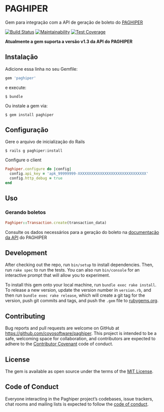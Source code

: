 # PAGHIPER

Gem para integração com a API de geração de boleto do [PAGHIPER](https://dev.paghiper.com/)

[![Build Status](https://travis-ci.com/coyosoftware/paghiper.svg?branch=master)](https://travis-ci.com/coyosoftware/paghiper)
[![Maintainability](https://api.codeclimate.com/v1/badges/33a90218586cd93bb200/maintainability)](https://codeclimate.com/github/coyosoftware/paghiper/maintainability)
[![Test Coverage](https://api.codeclimate.com/v1/badges/33a90218586cd93bb200/test_coverage)](https://codeclimate.com/github/coyosoftware/paghiper/test_coverage)

**Atualmente a gem suporta a versão v1.3 da API do PAGHIPER**

## Instalação

Adicione essa linha no seu Gemfile:

```ruby
gem 'paghiper'
```

e execute:

    $ bundle

Ou instale a gem via:

    $ gem install paghiper

## Configuração

Gere o arquivo de inicialização do Rails

    $ rails g paghiper:install

Configure o client

```ruby
Paghiper.configure do |config|
  config.api_key = 'apk_99999999-XXXXXXXXXXXXXXXXXXXXXXXXXXXXXXX'
  config.http_debug = true
end
```

## Uso

### Gerando boletos

```ruby
Paghiper::Transaction.create(transaction_data)
```

Consulte os dados necessários para a geração do boleto na [documentação da API](https://dev.paghiper.com/reference#gerar-boleto) do PAGHIPER

## Development

After checking out the repo, run `bin/setup` to install dependencies. Then, run `rake spec` to run the tests. You can also run `bin/console` for an interactive prompt that will allow you to experiment.

To install this gem onto your local machine, run `bundle exec rake install`. To release a new version, update the version number in `version.rb`, and then run `bundle exec rake release`, which will create a git tag for the version, push git commits and tags, and push the `.gem` file to [rubygems.org](https://rubygems.org).

## Contributing

Bug reports and pull requests are welcome on GitHub at https://github.com/coyosoftware/paghiper. This project is intended to be a safe, welcoming space for collaboration, and contributors are expected to adhere to the [Contributor Covenant](http://contributor-covenant.org) code of conduct.

## License

The gem is available as open source under the terms of the [MIT License](http://opensource.org/licenses/MIT).

## Code of Conduct

Everyone interacting in the Paghiper project’s codebases, issue trackers, chat rooms and mailing lists is expected to follow the [code of conduct](https://github.com/coyosoftware/paghiper/blob/master/CODE_OF_CONDUCT.md).
